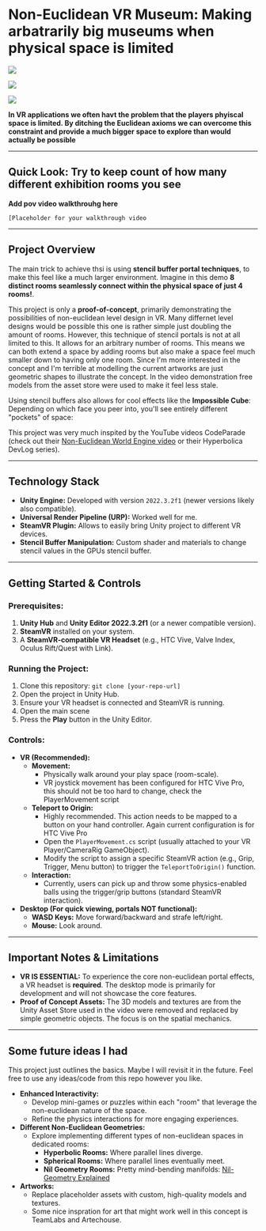 # Non-Euclidean VR Museum: Making arbatrarily big museums when physical space is limited

![](https://img.shields.io/badge/Unity-2022.3.2f1-blue.svg)

![](https://img.shields.io/badge/Render%20Pipeline-URP-green.svg)

![](https://img.shields.io/badge/VR-SteamVR-orange.svg)

**In VR applications we often havt the problem that the players phyiscal space is limited. By ditching the Euclidean axioms we can overcome this constraint and provide a much bigger space to explore than would actually be possible**

---

## Quick Look: Try to keep count of how many different exhibition rooms you see

**Add pov video walkthrouhg here**

`[Placeholder for your walkthrough video`

---

## Project Overview

The main trick to achieve thsi is using **stencil buffer portal techniques**, to make this feel like a much larger environment. Imagine in this demo **8 distinct rooms seamlessly connect within the physical space of just 4 rooms!**.

This project is only a **proof-of-concept**, primarily demonstrating the possibilities of non-euclidean level design in VR. Many differnet level designs would be possible this one is rather simple just doubling the amount of rooms. However, this technique of stencil portals is not at all limited to this. It allows for an arbitrary number of rooms. This means we can both extend a space by adding rooms but also make a space feel much smaller down to having only one room. Since I'm more interested in the concept and I'm terrible at modelling the current artworks are just geometric shapes to illustrate the concept. In the video demonstration free models from the asset store were used to make it feel less stale.

Using stencil buffers also allows for cool effects like the **Impossible Cube**: Depending on which face you peer into, you'll see entirely different "pockets" of space:

This project was very much inspited by the YouTube videos CodeParade (check out their [Non-Euclidean World Engine video](https://www.youtube.com/watch?v=kEB11PQ9Eo8) or their Hyperbolica DevLog series).

---

## Technology Stack

- **Unity Engine:** Developed with version `2022.3.2f1` (newer versions likely also compatible).
- **Universal Render Pipeline (URP):** Worked well for me.
- **SteamVR Plugin:** Allows to easily bring Unity project to different VR devices.
- **Stencil Buffer Manipulation:** Custom shader and materials to change stencil values in the GPUs stencil buffer.

---

## Getting Started & Controls

### Prerequisites:

1. **Unity Hub** and **Unity Editor 2022.3.2f1** (or a newer compatible version).
2. **SteamVR** installed on your system.
3. A **SteamVR-compatible VR Headset** (e.g., HTC Vive, Valve Index, Oculus Rift/Quest with Link).

### Running the Project:

1. Clone this repository: `git clone [your-repo-url]`
2. Open the project in Unity Hub.
3. Ensure your VR headset is connected and SteamVR is running.
4. Open the main scene
5. Press the **Play** button in the Unity Editor.

### Controls:

- **VR (Recommended):**
    - **Movement:**
        - Physically walk around your play space (room-scale).
        - VR joystick movement has been configured for HTC Vive Pro, this should not be too hard to change, check the PlayerMovement script
    - **Teleport to Origin:**
        - Highly recommended. This action needs to be mapped to a button on your hand controller. Again current configuration is for HTC Vive Pro
        - Open the `PlayerMovement.cs` script (usually attached to your VR Player/CameraRig GameObject).
        - Modify the script to assign a specific SteamVR action (e.g., Grip, Trigger, Menu button) to trigger the `TeleportToOrigin()` function.
    - **Interaction:**
        - Currently, users can pick up and throw some physics-enabled balls using the trigger/grip buttons (standard SteamVR interaction).
- **Desktop (For quick viewing, portals NOT functional):**
    - **WASD Keys:** Move forward/backward and strafe left/right.
    - **Mouse:** Look around.

---

## Important Notes & Limitations

- **VR IS ESSENTIAL:** To experience the core non-euclidean portal effects, a VR headset is **required**. The desktop mode is primarily for development and will not showcase the core features.
- **Proof of Concept Assets:** The 3D models and textures are from the Unity Asset Store used in the video were removed and replaced by simple geometric objects. The focus is on the spatial mechanics.
---

## Some future ideas I had

This project just outlines the basics. Maybe I will revisit it in the future. Feel free to use any ideas/code from this repo however you like.

- **Enhanced Interactivity:**
    - Develop mini-games or puzzles within each "room" that leverage the non-euclidean nature of the space.
    - Refine the physics interactions for more engaging experiences.
- **Different Non-Euclidean Geometries:**
    - Explore implementing different types of non-euclidean spaces in dedicated rooms:
        - **Hyperbolic Rooms:** Where parallel lines diverge.
        - **Spherical Rooms:** Where parallel lines eventually meet.
        - **Nil Geometry Rooms:** Pretty mind-bending manifolds: [Nil-Geometry Explained](https://www.youtube.com/watch?v=FNX1rZotjjI)
- **Artworks:**
    - Replace placeholder assets with custom, high-quality models and textures.
    - Some nice inspration for art that might work well in this concept is TeamLabs and Artechouse.
